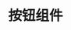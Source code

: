 <script setup lang="ts">
import demo from './demo.vue'
</script>

# 按钮组件

<!-- <Preview comp-name="Button" demo-name="demo">
  <demo />
</Preview> -->